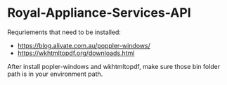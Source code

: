 # Royal-Appliance-Services-API

Requriements that need to be installed:
* https://blog.alivate.com.au/poppler-windows/
* https://wkhtmltopdf.org/downloads.html

After install popler-windows and wkhtmltopdf, make sure those bin folder path is in your environment path.



